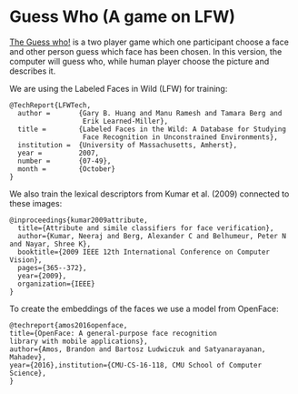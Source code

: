 # Guess Who (A game on LFW)
[The Guess who!](https://en.wikipedia.org/wiki/The_Guess_Who) is a two player game which one participant choose a face and other person guess which face has been chosen. In this version, the computer will guess who, while human player choose the picture and describes it.

We are using the Labeled Faces in Wild (LFW) for training:

    @TechReport{LFWTech,
      author =       {Gary B. Huang and Manu Ramesh and Tamara Berg and
                      Erik Learned-Miller},
      title =        {Labeled Faces in the Wild: A Database for Studying
                      Face Recognition in Unconstrained Environments},
      institution =  {University of Massachusetts, Amherst},
      year =         2007,
      number =       {07-49},
      month =        {October}
    }

We also train the lexical descriptors from Kumar et al. (2009) connected to these images:

    @inproceedings{kumar2009attribute,
      title={Attribute and simile classifiers for face verification},
      author={Kumar, Neeraj and Berg, Alexander C and Belhumeur, Peter N and Nayar, Shree K},
      booktitle={2009 IEEE 12th International Conference on Computer Vision},
      pages={365--372},
      year={2009},
      organization={IEEE}
    }

To create the embeddings of the faces we use a model from OpenFace:

    @techreport{amos2016openface,
    title={OpenFace: A general-purpose face recognition
    library with mobile applications},
    author={Amos, Brandon and Bartosz Ludwiczuk and Satyanarayanan, Mahadev},
    year={2016},institution={CMU-CS-16-118, CMU School of Computer Science},
    }
